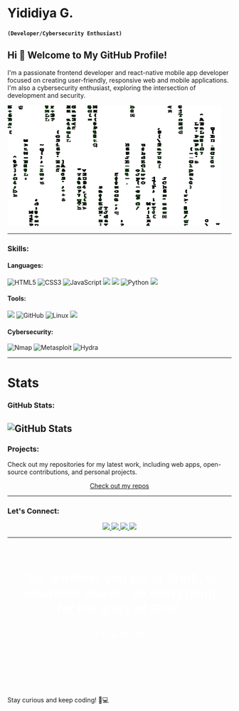# Yididiya G.
**`(Developer/Cybersecurity Enthusiast)`**

## Hi 👋 Welcome to My GitHub Profile!
I'm a passionate frontend developer and react-native mobile app developer focused on creating user-friendly, responsive web and mobile applications. I'm also a cybersecurity enthusiast, exploring the intersection of development and security.

![My Cool GIF](https://raw.githubusercontent.com/yidextech/yidextech/main/Images/yidextech.gif)

---
### Skills:

#### Languages:
<div>
  <img src="https://img.icons8.com/color/48/000000/html-5.png" alt="HTML5" title="HTML5"/>
  <img src="https://img.icons8.com/color/48/000000/css3.png" alt="CSS3" title="CSS3"/>
  <img src="https://img.icons8.com/color/48/000000/javascript.png" alt="JavaScript" title="JavaScript"/>
  <img src="https://cdn.jsdelivr.net/gh/devicons/devicon@latest/icons/react/react-original.svg" width="48px" />
  <img src="https://cdn.jsdelivr.net/gh/devicons/devicon@latest/icons/cplusplus/cplusplus-original.svg" width="48px"/>
  <img src="https://img.icons8.com/color/48/000000/python.png" alt="Python" title="Python"/>
  <img src="https://cdn.jsdelivr.net/gh/devicons/devicon@latest/icons/bash/bash-original.svg" width="48px" />
          
</div>

#### Tools:
<div>
  <img src="https://cdn.jsdelivr.net/gh/devicons/devicon@latest/icons/git/git-original.svg" width="48px" />
  <img src="https://img.icons8.com/ios-filled/50/000000/github.png" alt="GitHub" title="GitHub"/>
  <img src="https://img.icons8.com/color/48/000000/linux.png" alt="Linux" title="Linux"/>
  <img src="https://cdn.jsdelivr.net/gh/devicons/devicon@latest/icons/windows8/windows8-original.svg" width="48px" />
          
</div>

#### Cybersecurity:
<div>
  <img src="https://img.icons8.com/color/48/000000/nmap.png" alt="Nmap" title="Nmap"/>
  <img src="https://img.icons8.com/color/48/000000/metasploit.png" alt="Metasploit" title="Metasploit"/>
  <img src="https://img.icons8.com/color/48/000000/hydra.png" alt="Hydra" title="Hydra"/>
</div>

---

# Stats
### GitHub Stats:
![GitHub Stats](https://github-readme-stats.vercel.app/api?username=yidextech&show_icons=true&theme=radical)
---

### Projects:
Check out my repositories for my latest work, including web apps, open-source contributions, and personal projects.

<div align="center">
  <a href="https://github.com/yidextech?tab=repositories">Check out my repos</a>
</div>

---

### Let's Connect:
<div align="center">
  <a href="your-twitter-url" target="_blank">
    <img src="https://cdn.jsdelivr.net/gh/devicons/devicon@latest/icons/twitter/twitter-original.svg" width="48px"/>
  </a>
  <a href="your-linkedin-url" target="_blank">
    <img src="https://cdn.jsdelivr.net/gh/devicons/devicon@latest/icons/linkedin/linkedin-original.svg" width="48px" />
  </a>
  <a href="your-leetcode-url" target="_blank">
    <img src="https://raw.githubusercontent.com/rahuldkjain/github-profile-readme-generator/master/src/images/icons/Social/leet-code.svg" width="48px" />
  </a>
  <a href="your-codeforces-url" target="_blank">
    <img src="https://raw.githubusercontent.com/rahuldkjain/github-profile-readme-generator/master/src/images/icons/Social/codeforces.svg" width="48px" />
  </a>
</div>


---


<div style="background-image: url(https://github.com/yidextech/yidextech/blob/main/Images/stars-galaxy.gif); 
            height: 300px; 
            background-size: cover; 
            color: white; 
            text-align: center; 
            padding: 20px;">

<h1>"So, whether you eat or drink, or whatever you do, do everything for the glory of God"</h1>
<h2>1 Cor 10:31</h2>
</div
  

## Stay curious and keep coding! 🧠💻




